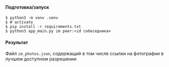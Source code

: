 #### Подготовка/запуск
```
$ python3 -m venv .venv
$ # activate
$ pip install -r requirements.txt
$ python3 app_main.py im peer:<id собеседника>
```

#### Результат
Файл `im_photos.json`, содержащий в том числе ссылки на фотографии в лучшем доступном разрешении